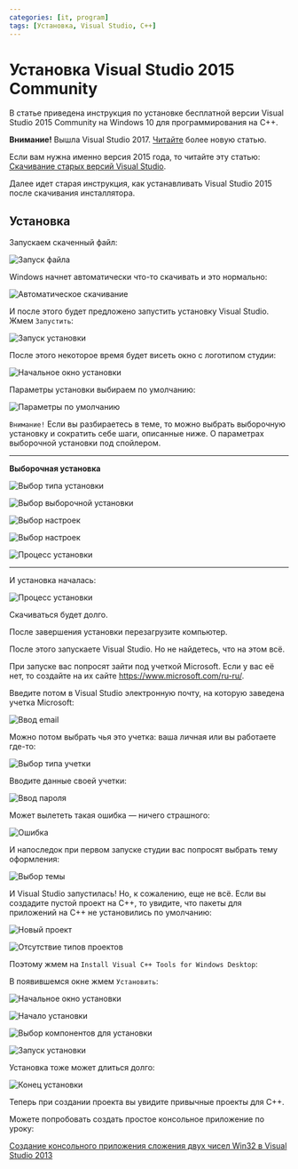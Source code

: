 ```yaml
---
categories: [it, program]
tags: [Установка, Visual Studio, C++]
---
```


# Установка Visual Studio 2015 Community

В статье приведена инструкция по установке бесплатной версии Visual Studio 2015 Community на Windows 10 для программирования на C++.

**Внимание!** Вышла Visual Studio 2017. [Читайте](/blog/2017/install-visual-studio-2017/) более новую статью.

Если вам нужна именно версия 2015 года, то читайте эту статью: [Скачивание старых версий Visual Studio](/blog/2018/download-old-versions-vs/).

Далее идет старая инструкция, как устанавливать Visual Studio 2015 после скачивания инсталлятора.

## Установка

Запускаем скаченный файл:

![Запуск файла](img/install_01.png)

Windows начнет автоматически что-то скачивать и это нормально:

![Автоматическое скачивание](img/install_02.png)

И после этого будет предложено запустить установку Visual Studio. Жмем `Запустить`:

![Запуск установки](img/install_03.png)

После этого некоторое время будет висеть окно с логотипом студии:

![Начальное окно установки](img/install_04.png)

Параметры установки выбираем по умолчанию:

![Параметры по умолчанию](img/install_05.png)

`Внимание!` Если вы разбираетесь в теме, то можно выбрать выборочную установку и сократить себе шаги, описанные ниже. О параметрах выборочной установки под спойлером.

---

**Выборочная установка** <!-- !details -->

![Выбор типа установки](img/custom-install_01.png)

![Выбор выборочной установки](img/custom-install_02.png)

![Выбор настроек](img/custom-install_03.png)

![Выбор настроек](img/custom-install_04.png)

![Процесс установки](img/custom-install_05.png)

---

И установка началась:

![Процесс установки](img/install_06.png)

Скачиваться будет долго.

После завершения установки перезагрузите компьютер.

После этого запускаете Visual Studio. Но не найдетесь, что на этом всё.

При запуске вас попросят зайти под учеткой Microsoft. Если у вас её нет, то создайте на их сайте <https://www.microsoft.com/ru-ru/>.

Введите потом в Visual Studio электронную почту, на которую заведена учетка Microsoft:

![Ввод email](img/sign-in_01.png)

Можно потом выбрать чья это учетка: ваша личная или вы работаете где-то:

![Выбор типа учетки](img/sign-in_02.png)

Вводите данные своей учетки:

![Ввод пароля](img/sign-in_03.png)

Может вылететь такая ошибка — ничего страшного:

![Ошибка](img/sign-in_04.png)

И напоследок при первом запуске студии вас попросят выбрать тему оформления:

![Выбор темы](img/design-theme.png)

И Visual Studio запустилась! Но, к сожалению, еще не всё. Если вы создадите пустой проект на C++, то увидите, что пакеты для приложений на C++ не установились по умолчанию:

![Новый проект](img/new-project_01.png)

![Отсутствие типов проектов](img/new-project_02.png)

Поэтому жмем на `Install Visual C++ Tools for Windows Desktop`:

В появившемся окне жмем `Установить`:

![Начальное окно установки](img/install-cpp-tools_01.png)

![Начало установки](img/install-cpp-tools_02.png)

![Выбор компонентов для установки](img/install-cpp-tools_03.png)

![Запуск установки](img/install-cpp-tools_04.png)

Установка тоже может длиться долго:

![Конец установки](img/install-cpp-tools_05.png)

Теперь при создании проекта вы увидите привычные проекты для C++.

Можете попробовать создать простое консольное приложение по уроку:

[Создание консольного приложения сложения двух чисел Win32 в Visual Studio 2013](/blog/2015/add-2-numbers-vs-2013-console/)
